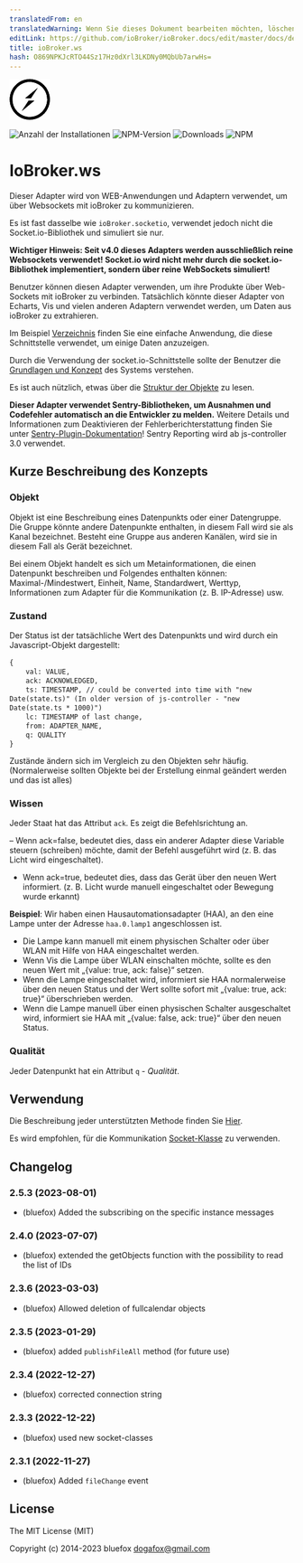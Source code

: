```yaml
---
translatedFrom: en
translatedWarning: Wenn Sie dieses Dokument bearbeiten möchten, löschen Sie bitte das Feld "translationsFrom". Andernfalls wird dieses Dokument automatisch erneut übersetzt
editLink: https://github.com/ioBroker/ioBroker.docs/edit/master/docs/de/adapterref/iobroker.ws/README.md
title: ioBroker.ws
hash: O869NPKJcRTO44Sz17Hz0dXrl3LKDNy0MQbUb7arwHs=
---
```

![Logo](../../../en/adapterref/iobroker.ws/admin/ws.png)

![Anzahl der Installationen](http://iobroker.live/badges/ws-stable.svg)
![NPM-Version](http://img.shields.io/npm/v/iobroker.ws.svg)
![Downloads](https://img.shields.io/npm/dm/iobroker.ws.svg)
![NPM](https://nodei.co/npm/iobroker.ws.png?downloads=true)

# IoBroker.ws
Dieser Adapter wird von WEB-Anwendungen und Adaptern verwendet, um über Websockets mit ioBroker zu kommunizieren.

Es ist fast dasselbe wie `ioBroker.socketio`, verwendet jedoch nicht die Socket.io-Bibliothek und simuliert sie nur.

**Wichtiger Hinweis: Seit v4.0 dieses Adapters werden ausschließlich reine Websockets verwendet! Socket.io wird nicht mehr durch die socket.io-Bibliothek implementiert, sondern über reine WebSockets simuliert!**

Benutzer können diesen Adapter verwenden, um ihre Produkte über Web-Sockets mit ioBroker zu verbinden.
Tatsächlich könnte dieser Adapter von Echarts, Vis und vielen anderen Adaptern verwendet werden, um Daten aus ioBroker zu extrahieren.

Im Beispiel [Verzeichnis](https://github.com/ioBroker/ioBroker.ws/tree/master/example) finden Sie eine einfache Anwendung, die diese Schnittstelle verwendet, um einige Daten anzuzeigen.

Durch die Verwendung der socket.io-Schnittstelle sollte der Benutzer die [Grundlagen und Konzept](https://github.com/ioBroker/ioBroker) des Systems verstehen.

Es ist auch nützlich, etwas über die [Struktur der Objekte](https://github.com/ioBroker/ioBroker/blob/master/doc/SCHEMA.md) zu lesen.

**Dieser Adapter verwendet Sentry-Bibliotheken, um Ausnahmen und Codefehler automatisch an die Entwickler zu melden.** Weitere Details und Informationen zum Deaktivieren der Fehlerberichterstattung finden Sie unter [Sentry-Plugin-Dokumentation](https://github.com/ioBroker/plugin-sentry#plugin-sentry)! Sentry Reporting wird ab js-controller 3.0 verwendet.

## Kurze Beschreibung des Konzepts
### Objekt
Objekt ist eine Beschreibung eines Datenpunkts oder einer Datengruppe. Die Gruppe könnte andere Datenpunkte enthalten, in diesem Fall wird sie als Kanal bezeichnet. Besteht eine Gruppe aus anderen Kanälen, wird sie in diesem Fall als Gerät bezeichnet.

Bei einem Objekt handelt es sich um Metainformationen, die einen Datenpunkt beschreiben und Folgendes enthalten können: Maximal-/Mindestwert, Einheit, Name, Standardwert, Werttyp, Informationen zum Adapter für die Kommunikation (z. B. IP-Adresse) usw.

### Zustand
Der Status ist der tatsächliche Wert des Datenpunkts und wird durch ein Javascript-Objekt dargestellt:

```
{
    val: VALUE,
    ack: ACKNOWLEDGED,
    ts: TIMESTAMP, // could be converted into time with "new Date(state.ts)" (In older version of js-controller - "new Date(state.ts * 1000)")
    lc: TIMESTAMP of last change,
    from: ADAPTER_NAME,
    q: QUALITY
}
```

Zustände ändern sich im Vergleich zu den Objekten sehr häufig. (Normalerweise sollten Objekte bei der Erstellung einmal geändert werden und das ist alles)

### Wissen
Jeder Staat hat das Attribut `ack`. Es zeigt die Befehlsrichtung an.

– Wenn ack=false, bedeutet dies, dass ein anderer Adapter diese Variable steuern (schreiben) möchte, damit der Befehl ausgeführt wird (z. B. das Licht wird eingeschaltet).
- Wenn ack=true, bedeutet dies, dass das Gerät über den neuen Wert informiert. (z. B. Licht wurde manuell eingeschaltet oder Bewegung wurde erkannt)

**Beispiel**: Wir haben einen Hausautomationsadapter (HAA), an den eine Lampe unter der Adresse `haa.0.lamp1` angeschlossen ist.

- Die Lampe kann manuell mit einem physischen Schalter oder über WLAN mit Hilfe von HAA eingeschaltet werden.
- Wenn Vis die Lampe über WLAN einschalten möchte, sollte es den neuen Wert mit „{value: true, ack: false}“ setzen.
- Wenn die Lampe eingeschaltet wird, informiert sie HAA normalerweise über den neuen Status und der Wert sollte sofort mit „{value: true, ack: true}“ überschrieben werden.
- Wenn die Lampe manuell über einen physischen Schalter ausgeschaltet wird, informiert sie HAA mit „{value: false, ack: true}“ über den neuen Status.

### Qualität
Jeder Datenpunkt hat ein Attribut `q` - *Qualität*.

## Verwendung
Die Beschreibung jeder unterstützten Methode finden Sie [Hier](https://github.com/ioBroker/ioBroker.socket-classes#web-methods).

Es wird empfohlen, für die Kommunikation [Socket-Klasse](https://github.com/ioBroker/socket-client) zu verwenden.

<!-- Platzhalter für die nächste Version (am Anfang der Zeile):

### **ARBEIT IN ARBEIT** -->

## Changelog
### 2.5.3 (2023-08-01)
* (bluefox) Added the subscribing on the specific instance messages

### 2.4.0 (2023-07-07)
* (bluefox) extended the getObjects function with the possibility to read the list of IDs

### 2.3.6 (2023-03-03)
* (bluefox) Allowed deletion of fullcalendar objects

### 2.3.5 (2023-01-29)
* (bluefox) added `publishFileAll` method (for future use)

### 2.3.4 (2022-12-27)
* (bluefox) corrected connection string

### 2.3.3 (2022-12-22)
* (bluefox) used new socket-classes

### 2.3.1 (2022-11-27)
* (bluefox) Added `fileChange` event

## License
The MIT License (MIT)

Copyright (c) 2014-2023 bluefox <dogafox@gmail.com>
